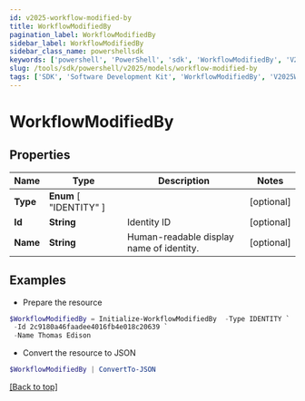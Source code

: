 ```yaml
---
id: v2025-workflow-modified-by
title: WorkflowModifiedBy
pagination_label: WorkflowModifiedBy
sidebar_label: WorkflowModifiedBy
sidebar_class_name: powershellsdk
keywords: ['powershell', 'PowerShell', 'sdk', 'WorkflowModifiedBy', 'V2025WorkflowModifiedBy'] 
slug: /tools/sdk/powershell/v2025/models/workflow-modified-by
tags: ['SDK', 'Software Development Kit', 'WorkflowModifiedBy', 'V2025WorkflowModifiedBy']
---
```



# WorkflowModifiedBy

## Properties

Name | Type | Description | Notes
------------ | ------------- | ------------- | -------------
**Type** |  **Enum** [  "IDENTITY" ] |  | [optional] 
**Id** | **String** | Identity ID | [optional] 
**Name** | **String** | Human-readable display name of identity. | [optional] 

## Examples

- Prepare the resource
```powershell
$WorkflowModifiedBy = Initialize-WorkflowModifiedBy  -Type IDENTITY `
 -Id 2c9180a46faadee4016fb4e018c20639 `
 -Name Thomas Edison
```

- Convert the resource to JSON
```powershell
$WorkflowModifiedBy | ConvertTo-JSON
```


[[Back to top]](#) 

